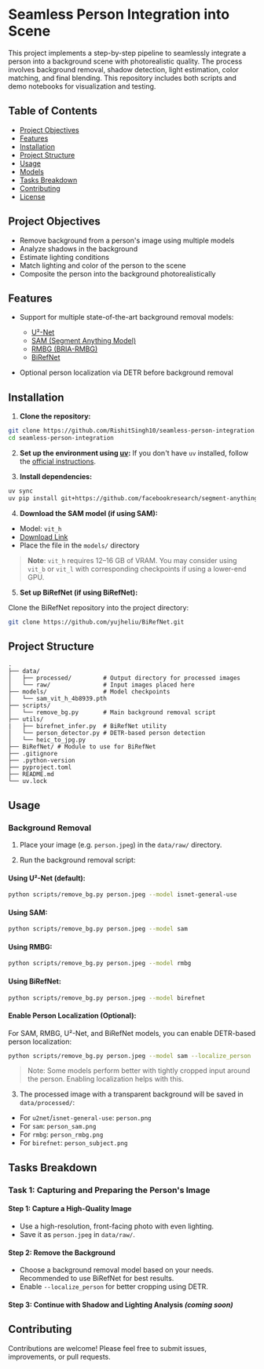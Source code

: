 # Seamless Person Integration into Scene

This project implements a step-by-step pipeline to seamlessly integrate a person into a background scene with photorealistic quality. The process involves background removal, shadow detection, light estimation, color matching, and final blending. This repository includes both scripts and demo notebooks for visualization and testing.

## Table of Contents

* [Project Objectives](#project-objectives)
* [Features](#features)
* [Installation](#installation)
* [Project Structure](#project-structure)
* [Usage](#usage)
* [Models](#models)
* [Tasks Breakdown](#tasks-breakdown)
* [Contributing](#contributing)
* [License](#license)

## Project Objectives

* Remove background from a person's image using multiple models
* Analyze shadows in the background
* Estimate lighting conditions
* Match lighting and color of the person to the scene
* Composite the person into the background photorealistically

## Features

* Support for multiple state-of-the-art background removal models:

  * [U²-Net](https://github.com/xuebinqin/U-2-Net)
  * [SAM (Segment Anything Model)](https://github.com/facebookresearch/segment-anything)
  * [RMBG (BRIA-RMBG)](https://huggingface.co/briaai/RMBG-1.4)
  * [BiRefNet](https://github.com/yujheliu/BiRefNet)
* Optional person localization via DETR before background removal

## Installation

1. **Clone the repository:**

```bash
git clone https://github.com/RishitSingh10/seamless-person-integration.git
cd seamless-person-integration
```

2. **Set up the environment using [uv](https://github.com/astral-sh/uv):**
   If you don't have `uv` installed, follow the [official instructions](https://github.com/astral-sh/uv#installation).

3. **Install dependencies:**

```bash
uv sync
uv pip install git+https://github.com/facebookresearch/segment-anything.git
```

4. **Download the SAM model (if using SAM):**

* Model: `vit_h`
* [Download Link](https://dl.fbaipublicfiles.com/segment_anything/sam_vit_h_4b8939.pth)
* Place the file in the `models/` directory

> **Note**: `vit_h` requires 12–16 GB of VRAM. You may consider using `vit_b` or `vit_l` with corresponding checkpoints if using a lower-end GPU.

5. **Set up BiRefNet (if using BiRefNet):**

Clone the BiRefNet repository into the project directory:

```bash
git clone https://github.com/yujheliu/BiRefNet.git
```

## Project Structure

```
.
├── data/
│   ├── processed/         # Output directory for processed images
│   └── raw/               # Input images placed here
├── models/                # Model checkpoints
│   └── sam_vit_h_4b8939.pth
├── scripts/
│   └── remove_bg.py       # Main background removal script
├── utils/
|   ├── birefnet_infer.py  # BiRefNet utility
│   └── person_detector.py # DETR-based person detection
│   └── heic_to_jpg.py  
├── BiRefNet/ # Module to use for BiRefNet
├── .gitignore
├── .python-version
├── pyproject.toml
├── README.md
└── uv.lock
```

## Usage

### Background Removal

1. Place your image (e.g. `person.jpeg`) in the `data/raw/` directory.

2. Run the background removal script:

#### Using U²-Net (default):

```bash
python scripts/remove_bg.py person.jpeg --model isnet-general-use
```

#### Using SAM:

```bash
python scripts/remove_bg.py person.jpeg --model sam
```

#### Using RMBG:

```bash
python scripts/remove_bg.py person.jpeg --model rmbg
```

#### Using BiRefNet:

```bash
python scripts/remove_bg.py person.jpeg --model birefnet
```

#### Enable Person Localization (Optional):

For SAM, RMBG, U²-Net, and BiRefNet models, you can enable DETR-based person localization:

```bash
python scripts/remove_bg.py person.jpeg --model sam --localize_person
```

> Note: Some models perform better with tightly cropped input around the person. Enabling localization helps with this.

3. The processed image with a transparent background will be saved in `data/processed/`:

* For `u2net`/`isnet-general-use`: `person.png`
* For `sam`: `person_sam.png`
* For `rmbg`: `person_rmbg.png`
* For `birefnet`: `person_subject.png`

## Tasks Breakdown

### Task 1: Capturing and Preparing the Person's Image

#### Step 1: Capture a High-Quality Image

* Use a high-resolution, front-facing photo with even lighting.
* Save it as `person.jpeg` in `data/raw/`.

#### Step 2: Remove the Background

* Choose a background removal model based on your needs. Recommended to use BiRefNet for best results.
* Enable `--localize_person` for better cropping using DETR.

#### Step 3: Continue with Shadow and Lighting Analysis *(coming soon)*

## Contributing

Contributions are welcome! Please feel free to submit issues, improvements, or pull requests.
